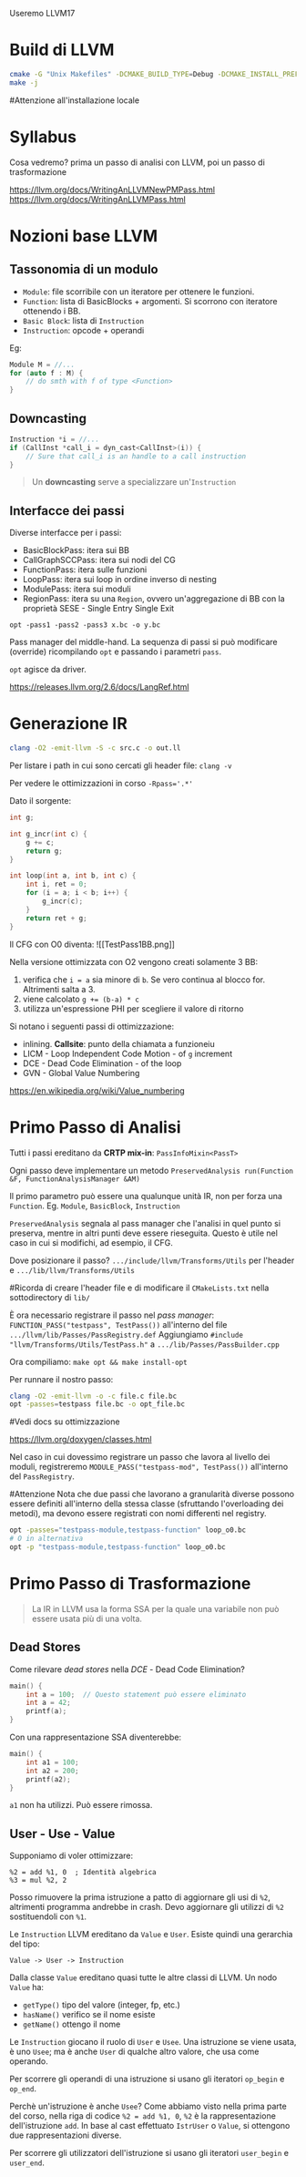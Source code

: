 Useremo LLVM17

# Build di LLVM
```bash
cmake -G "Unix Makefiles" -DCMAKE_BUILD_TYPE=Debug -DCMAKE_INSTALL_PREFIX=../install ../src/llvm
make -j
```

#Attenzione all'installazione locale

# Syllabus
Cosa vedremo? prima un passo di analisi con LLVM, poi un passo di trasformazione

https://llvm.org/docs/WritingAnLLVMNewPMPass.html
https://llvm.org/docs/WritingAnLLVMPass.html


# Nozioni base LLVM
## Tassonomia di un modulo
- `Module`: file scorribile con un iteratore per ottenere le funzioni.
- `Function`: lista di BasicBlocks + argomenti. Si scorrono con iteratore ottenendo i BB.
- `Basic Block`: lista di `Instruction`
- `Instruction`: opcode + operandi

Eg:
```Cpp
Module M = //...
for (auto f : M) {
	// do smth with f of type <Function>
}
```

## Downcasting
```Cpp
Instruction *i = //...
if (CallInst *call_i = dyn_cast<CallInst>(i)) {
	// Sure that call_i is an handle to a call instruction
}
```

>Un **downcasting** serve a specializzare un'`Instruction`


## Interfacce dei passi
Diverse interfacce per i passi:
- BasicBlockPass: itera sui BB
- CallGraphSCCPass: itera sui nodi del CG
- FunctionPass: itera sulle funzioni
- LoopPass: itera sui loop in ordine inverso di nesting
- ModulePass: itera sui moduli
- RegionPass: itera su una `Region`, ovvero un'aggregazione di BB con la proprietà SESE - Single Entry Single Exit

```
opt -pass1 -pass2 -pass3 x.bc -o y.bc
```

Pass manager del middle-hand. La sequenza di passi si può modificare (override) ricompilando `opt` e passando i parametri `pass`.

`opt` agisce da driver.

https://releases.llvm.org/2.6/docs/LangRef.html
# Generazione IR
```bash
clang -O2 -emit-llvm -S -c src.c -o out.ll
```

Per listare i path in cui sono cercati gli header file: `clang -v`

Per vedere le ottimizzazioni in corso `-Rpass='.*'`

Dato il sorgente:
```c
int g;

int g_incr(int c) {
	g += c;
	return g;
}

int loop(int a, int b, int c) {
	int i, ret = 0;
	for (i = a; i < b; i++) {
		g_incr(c);
	}
	return ret + g;
}
```

Il CFG con O0 diventa:
![[TestPass1BB.png]]

Nella versione ottimizzata con O2 vengono creati solamente 3 BB:
1. verifica che `i = a` sia minore di `b`. Se vero continua al blocco for. Altrimenti salta a 3.
2. viene calcolato `g += (b-a) * c`
3. utilizza un'espressione PHI per scegliere il valore di ritorno

Si notano i seguenti passi di ottimizzazione:
- inlining. **Callsite**: punto della chiamata a funzioneiu
- LICM - Loop Independent Code Motion - of `g` increment
- DCE - Dead Code Elimination - of the loop
- GVN - Global Value Numbering

https://en.wikipedia.org/wiki/Value_numbering

# Primo Passo di Analisi
Tutti i passi ereditano da **CRTP mix-in**: `PassInfoMixin<PassT>`

Ogni passo deve implementare un metodo `PreservedAnalysis run(Function &F, FunctionAnalysisManager &AM)`

Il primo parametro può essere una qualunque unità IR, non per forza una `Function`. Eg. `Module`, `BasicBlock`, `Instruction`

`PreservedAnalysis` segnala al pass manager che l'analisi in quel punto si preserva, mentre in altri punti deve essere rieseguita. Questo è utile nel caso in cui si modifichi, ad esempio, il CFG.

Dove posizionare il passo? `.../include/llvm/Transforms/Utils` per l'header e `.../lib/llvm/Transforms/Utils`

#Ricorda di creare l'header file e di modificare il `CMakeLists.txt` nella sottodirectory di `lib/`

È ora necessario registrare il passo nel *pass manager*: `FUNCTION_PASS("testpass", TestPass())` all'interno del file `.../llvm/lib/Passes/PassRegistry.def`
Aggiungiamo `#include "llvm/Transforms/Utils/TestPass.h"` a `.../lib/Passes/PassBuilder.cpp`

Ora compiliamo: `make opt && make install-opt`

Per runnare il nostro passo:
```bash
clang -O2 -emit-llvm -o -c file.c file.bc
opt -passes=testpass file.bc -o opt_file.bc
```

#Vedi docs su ottimizzazione

https://llvm.org/doxygen/classes.html

Nel caso in cui dovessimo registrare un passo che lavora al livello dei moduli, registreremo `MODULE_PASS("testpass-mod", TestPass())` all'interno del `PassRegistry`.

#Attenzione 
Nota che due passi che lavorano a granularità diverse possono essere definiti all'interno della stessa classe (sfruttando l'overloading dei metodi), ma devono essere registrati con nomi differenti nel registry.
```bash
opt -passes="testpass-module,testpass-function" loop_o0.bc
# O in alternativa
opt -p "testpass-module,testpass-function" loop_o0.bc
```

# Primo Passo di Trasformazione
>La IR in LLVM usa la forma SSA per la quale una variabile non può essere usata più di una volta.

## Dead Stores
Come rilevare *dead stores* nella *DCE* - Dead Code Elimination?
```C
main() {
	int a = 100;  // Questo statement può essere eliminato
	int a = 42;
	printf(a);
}
```

Con una rappresentazione SSA diventerebbe:
```C
main() {
	int a1 = 100;
	int a2 = 200;
	printf(a2);
}
```

`a1` non ha utilizzi. Può essere rimossa.

## User - Use - Value
Supponiamo di voler ottimizzare:
```llvm-ir
%2 = add %1, 0  ; Identità algebrica 
%3 = mul %2, 2
```

Posso rimuovere la prima istruzione a patto di aggiornare gli usi di `%2`, altrimenti programma andrebbe in crash. Devo aggiornare gli utilizzi di `%2` sostituendoli con `%1`.

Le `Instruction` LLVM ereditano da `Value` e `User`. Esiste quindi una gerarchia del tipo:
```
Value -> User -> Instruction
```

Dalla classe `Value` ereditano quasi tutte le altre classi di LLVM. Un nodo `Value` ha:
- `getType()` tipo del valore (integer, fp, etc.)
- `hasName()` verifico se il nome esiste
- `getName()` ottengo il nome

Le `Instruction` giocano il ruolo di `User` e `Usee`. Una istruzione se viene usata, è uno `Usee`; ma è anche `User` di qualche altro valore, che usa come operando.

Per scorrere gli operandi di una istruzione si usano gli iteratori `op_begin` e `op_end`.

Perchè un'istruzione è anche `Usee`? Come abbiamo visto nella prima parte del corso, nella riga di codice `%2 = add %1, 0`, `%2` è la rappresentazione dell'istruzione `add`.
In base al cast effettuato `IstrUser` o `Value`, si ottengono due rappresentazioni diverse.

Per scorrere gli utilizzatori dell'istruzione si usano gli iteratori `user_begin` e `user_end`.
